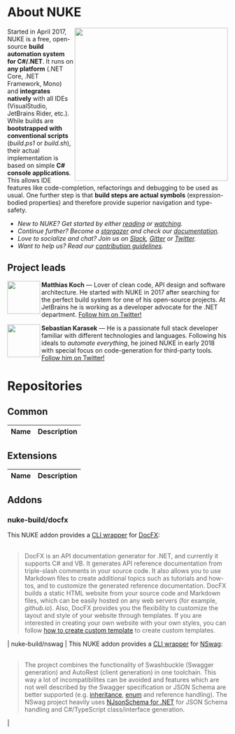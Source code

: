 <!-- BEGIN TOC GLOBAL -->
<!-- END TOC GLOBAL -->

# About NUKE

[<img align="right" width="350px" src="https://github.com/nuke-build/all/raw/master/images/logo-black.png" />](https://nuke.build)

Started in April 2017, NUKE is a free, open-source **build automation system for C#/.NET**. It runs on **any platform** (.NET Core, .NET Framework, Mono) and **integrates natively** with all IDEs (VisualStudio, JetBrains Rider, etc.). While builds are **bootstrapped with conventional scripts** (_build.ps1_ or _build.sh_), their actual implementation is based on simple **C# console applications**. This allows IDE features like code-completion, refactorings and debugging to be used as usual. One further step is that **build steps are actual symbols** (expression-bodied properties) and therefore provide superior navigation and type-safety.<!-- NUKE supports a variety of CLI tools commonly used in .NET  Utilizing **code-generation for CLI tool support** allows NUKE to powerful, flexible and consistent API for--> 

<!--[<img width="600px" src="https://github.com/nuke-build/all/raw/master/images/features.gif" />](#)-->

- _New to NUKE? Get started by either [reading](https://www.nuke.build/getting-started.html) or [watching](https://www.youtube.com/watch?v=7gEqxzD6hbs)._
- _Continue further? Become a [stargazer](https://github.com/nuke-build/nuke/stargazers) and check our [documentation](https://www.nuke.build/api/Nuke.Common/Nuke.Common.ControlFlow.html)._
- _Love to socialize and chat? Join us on [Slack](https://slofile.com/slack/nukebuildnet), [Gitter](https://gitter.im/nuke-build/nuke) or [Twitter](https://twitter.com/nukebuildnet)._
- _Want to help us? Read our [contribution guidelines](#)._

## Project leads

[<img align="left" width="75px" src="https://github.com/nuke-build/all/raw/master/images/matkoch.png" />](https://twitter.com/matkoch87)
**Matthias Koch** &mdash; Lover of clean code, API design and software architecture. He started with NUKE in 2017 after searching for the perfect build system for one of his open-source projects. At JetBrains he is working as a developer advocate for the .NET department. [Follow him on Twitter!](https://twitter.com/matkoch87)

[<img align="left" width="75px" src="https://github.com/nuke-build/all/raw/master/images/arodus.jpg" />](https://twitter.com/s_karasek)
**Sebastian Karasek** &mdash; He is a passionate full stack developer familiar with different technologies and languages. Following his ideals to _automate everything_, he joined NUKE in early 2018 with special focus on code-generation for third-party tools. [Follow him on Twitter!](https://twitter.com/s_karasek)

# Repositories

## Common

<!-- BEGIN COMMON -->
| Name | Description |
| --- | --- |
<!-- END COMMON -->

## Extensions

<!-- BEGIN EXTENSIONS -->
| Name | Description |
| --- | --- |
<!-- END EXTENSIONS -->

## Addons


### nuke-build/docfx
This NUKE addon provides a <a href="http://www.nuke.build/getting-started.html#clt-wrappers">CLI wrapper</a> for <a href="https://dotnet.github.io/docfx">DocFX</a>:<br /><br /><blockquote>DocFX is an API documentation generator for .NET, and currently it supports C# and VB. It generates API reference documentation from triple-slash comments in your source code. It also allows you to use Markdown files to create additional topics such as tutorials and how-tos, and to customize the generated reference documentation. DocFX builds a static HTML website from your source code and Markdown files, which can be easily hosted on any web servers (for example, <em>github.io</em>). Also, DocFX provides you the flexibility to customize the layout and style of your website through templates. If you are interested in creating your own website with your own styles, you can follow <a href="http://dotnet.github.io/docfx/tutorial/howto_create_custom_template.html">how to create custom template</a> to create custom templates.</blockquote>

| nuke-build/nswag | This NUKE addon provides a <a href="http://www.nuke.build/getting-started.html#clt-wrappers">CLI wrapper</a> for <a href="https://github.com/RSuter/NSwag">NSwag</a>:<br /><br /><blockquote>The project combines the functionality of Swashbuckle (Swagger generation) and AutoRest (client generation) in one toolchain. This way a lot of incompatibilites can be avoided and features which are not well described by the Swagger specification or JSON Schema are better supported (e.g. <a href="https://github.com/NJsonSchema/NJsonSchema/wiki/Inheritance">inheritance</a>, <a href="https://github.com/NJsonSchema/NJsonSchema/wiki/Enums">enum</a> and reference handling). The NSwag project heavily uses <a href="http://njsonschema.org">NJsonSchema for .NET</a> for JSON Schema handling and C#/TypeScript class/interface generation.</blockquote> |
<!-- END ADDONS -->
